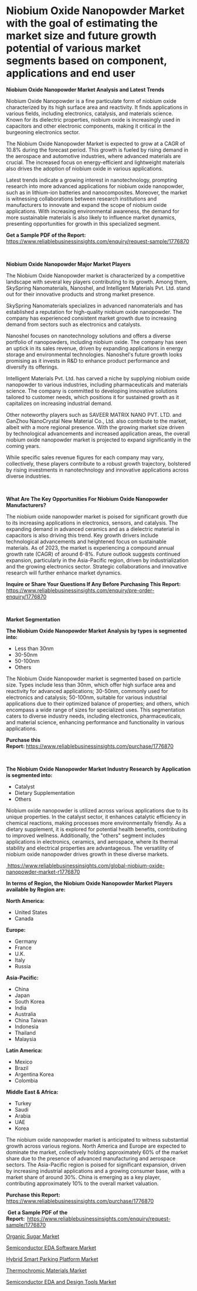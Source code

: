 <p><h1>Niobium Oxide Nanopowder Market with the goal of estimating the market size and future growth potential of various market segments based on component, applications and end user</h1></p><p><strong>Niobium Oxide Nanopowder Market Analysis and Latest Trends</strong></p>
<p><p>Niobium Oxide Nanopowder is a fine particulate form of niobium oxide characterized by its high surface area and reactivity. It finds applications in various fields, including electronics, catalysis, and materials science. Known for its dielectric properties, niobium oxide is increasingly used in capacitors and other electronic components, making it critical in the burgeoning electronics sector.</p><p>The Niobium Oxide Nanopowder Market is expected to grow at a CAGR of 10.8% during the forecast period. This growth is fueled by rising demand in the aerospace and automotive industries, where advanced materials are crucial. The increased focus on energy-efficient and lightweight materials also drives the adoption of niobium oxide in various applications.</p><p>Latest trends indicate a growing interest in nanotechnology, prompting research into more advanced applications for niobium oxide nanopowder, such as in lithium-ion batteries and nanocomposites. Moreover, the market is witnessing collaborations between research institutions and manufacturers to innovate and expand the scope of niobium oxide applications. With increasing environmental awareness, the demand for more sustainable materials is also likely to influence market dynamics, presenting opportunities for growth in this specialized segment.</p></p>
<p><strong>Get a Sample PDF of the Report:&nbsp;</strong> <a href="https://www.reliablebusinessinsights.com/enquiry/request-sample/1776870?utm_campaign=113&utm_medium=2&utm_source=Github&utm_content=ia&utm_term=20122024&utm_id=niobium-oxide-nanopowder">https://www.reliablebusinessinsights.com/enquiry/request-sample/1776870</a></p>
<p>&nbsp;</p>
<p><strong>Niobium Oxide Nanopowder Major Market Players</strong></p>
<p><p>The Niobium Oxide Nanopowder market is characterized by a competitive landscape with several key players contributing to its growth. Among them, SkySpring Nanomaterials, Nanoshel, and Intelligent Materials Pvt. Ltd. stand out for their innovative products and strong market presence.</p><p>SkySpring Nanomaterials specializes in advanced nanomaterials and has established a reputation for high-quality niobium oxide nanopowder. The company has experienced consistent market growth due to increasing demand from sectors such as electronics and catalysts.</p><p>Nanoshel focuses on nanotechnology solutions and offers a diverse portfolio of nanopowders, including niobium oxide. The company has seen an uptick in its sales revenue, driven by expanding applications in energy storage and environmental technologies. Nanoshel's future growth looks promising as it invests in R&D to enhance product performance and diversify its offerings.</p><p>Intelligent Materials Pvt. Ltd. has carved a niche by supplying niobium oxide nanopowder to various industries, including pharmaceuticals and materials science. The company is committed to developing innovative solutions tailored to customer needs, which positions it for sustained growth as it capitalizes on increasing industrial demand.</p><p>Other noteworthy players such as SAVEER MATRIX NANO PVT. LTD. and GanZhou NanoCrystal New Material Co., Ltd. also contribute to the market, albeit with a more regional presence. With the growing market size driven by technological advancements and increased application areas, the overall niobium oxide nanopowder market is projected to expand significantly in the coming years. </p><p>While specific sales revenue figures for each company may vary, collectively, these players contribute to a robust growth trajectory, bolstered by rising investments in nanotechnology and innovative applications across diverse industries.</p></p>
<p>&nbsp;</p>
<p><strong>What Are The Key Opportunities For Niobium Oxide Nanopowder Manufacturers?</strong></p>
<p><p>The niobium oxide nanopowder market is poised for significant growth due to its increasing applications in electronics, sensors, and catalysis. The expanding demand in advanced ceramics and as a dielectric material in capacitors is also driving this trend. Key growth drivers include technological advancements and heightened focus on sustainable materials. As of 2023, the market is experiencing a compound annual growth rate (CAGR) of around 6-8%. Future outlook suggests continued expansion, particularly in the Asia-Pacific region, driven by industrialization and the growing electronics sector. Strategic collaborations and innovative research will further enhance market dynamics.</p></p>
<p><strong>Inquire or Share Your Questions If Any Before Purchasing This Report:</strong> <a href="https://www.reliablebusinessinsights.com/enquiry/pre-order-enquiry/1776870?utm_campaign=113&utm_medium=2&utm_source=Github&utm_content=ia&utm_term=20122024&utm_id=niobium-oxide-nanopowder">https://www.reliablebusinessinsights.com/enquiry/pre-order-enquiry/1776870</a></p>
<p>&nbsp;</p>
<p><strong>Market Segmentation</strong></p>
<p><strong>The Niobium Oxide Nanopowder Market Analysis by types is segmented into:</strong></p>
<p><ul><li>Less than 30nm</li><li>30-50nm</li><li>50-100nm</li><li>Others</li></ul></p>
<p><p>The Niobium Oxide Nanopowder market is segmented based on particle size. Types include less than 30nm, which offer high surface area and reactivity for advanced applications; 30-50nm, commonly used for electronics and catalysis; 50-100nm, suitable for various industrial applications due to their optimized balance of properties; and others, which encompass a wide range of sizes for specialized uses. This segmentation caters to diverse industry needs, including electronics, pharmaceuticals, and material science, enhancing performance and functionality in various applications.</p></p>
<p><strong>Purchase this Report:&nbsp;</strong><a href="https://www.reliablebusinessinsights.com/purchase/1776870?utm_campaign=113&utm_medium=2&utm_source=Github&utm_content=ia&utm_term=20122024&utm_id=niobium-oxide-nanopowder">https://www.reliablebusinessinsights.com/purchase/1776870</a></p>
<p>&nbsp;</p>
<p><strong>The Niobium Oxide Nanopowder Market Industry Research by Application is segmented into:</strong></p>
<p><ul><li>Catalyst</li><li>Dietary Supplementation</li><li>Others</li></ul></p>
<p><p>Niobium oxide nanopowder is utilized across various applications due to its unique properties. In the catalyst sector, it enhances catalytic efficiency in chemical reactions, making processes more environmentally friendly. As a dietary supplement, it is explored for potential health benefits, contributing to improved wellness. Additionally, the "others" segment includes applications in electronics, ceramics, and aerospace, where its thermal stability and electrical properties are advantageous. The versatility of niobium oxide nanopowder drives growth in these diverse markets.</p></p>
<p><a href="https://www.reliablebusinessinsights.com/global-niobium-oxide-nanopowder-market-r1776870?utm_campaign=113&utm_medium=2&utm_source=Github&utm_content=ia&utm_term=20122024&utm_id=niobium-oxide-nanopowder">&nbsp;https://www.reliablebusinessinsights.com/global-niobium-oxide-nanopowder-market-r1776870</a></p>
<p><strong>In terms of Region, the Niobium Oxide Nanopowder Market Players available by Region are:</strong></p>
<p>
    <p> <strong> North America: </strong>
        <ul>
            <li>United States</li>
            <li>Canada</li>
        </ul>
        </p> 
    <p> <strong> Europe: </strong>
        <ul>
            <li>Germany</li>
            <li>France</li>
            <li>U.K.</li>
            <li>Italy</li>
            <li>Russia</li>
        </ul>
        </p> 
    <p> <strong> Asia-Pacific: </strong>
        <ul>
            <li>China</li>
            <li>Japan</li>
            <li>South Korea</li>
            <li>India</li>
            <li>Australia</li>
            <li>China Taiwan</li>
            <li>Indonesia</li>
            <li>Thailand</li>
            <li>Malaysia</li>
        </ul>
        </p> 
    <p> <strong> Latin America: </strong>
        <ul>
            <li>Mexico</li>
            <li>Brazil</li>
            <li>Argentina Korea</li>
            <li>Colombia</li>
        </ul>
        </p> 
    <p> <strong> Middle East & Africa: </strong>
        <ul>
            <li>Turkey</li>
            <li>Saudi</li>
            <li>Arabia</li>
            <li>UAE</li>
            <li>Korea</li>
        </ul>
    </p>
    </p>
<p><p>The niobium oxide nanopowder market is anticipated to witness substantial growth across various regions. North America and Europe are expected to dominate the market, collectively holding approximately 60% of the market share due to the presence of advanced manufacturing and aerospace sectors. The Asia-Pacific region is poised for significant expansion, driven by increasing industrial applications and a growing consumer base, with a market share of around 30%. China is emerging as a key player, contributing approximately 10% to the overall market valuation.</p></p>
<p><strong>Purchase this Report: </strong><a href="https://www.reliablebusinessinsights.com/purchase/1776870?utm_campaign=113&utm_medium=2&utm_source=Github&utm_content=ia&utm_term=20122024&utm_id=niobium-oxide-nanopowder">https://www.reliablebusinessinsights.com/purchase/1776870</a></p>
<p>&nbsp;<strong>Get a Sample PDF of the Report:&nbsp;&nbsp;</strong><a href="https://www.reliablebusinessinsights.com/enquiry/request-sample/1776870?utm_campaign=113&utm_medium=2&utm_source=Github&utm_content=ia&utm_term=20122024&utm_id=niobium-oxide-nanopowder">https://www.reliablebusinessinsights.com/enquiry/request-sample/1776870</a></p>
<p><strong></strong></p>
<p><p><a href="https://www.linkedin.com/pulse/organic-sugar-market-size-2024-2031-reports-rise-cagr-44-per-enxif?utm_campaign=113&utm_medium=2&utm_source=Github&utm_content=ia&utm_term=20122024&utm_id=niobium-oxide-nanopowder">Organic Sugar Market</a></p><p><a href="https://github.com/tessmergertrud715/Market-Research-Report-List-1/blob/main/semiconductor-eda-software-market.md?utm_campaign=113&utm_medium=2&utm_source=Github&utm_content=ia&utm_term=20122024&utm_id=niobium-oxide-nanopowder">Semiconductor EDA Software Market</a></p><p><a href="https://www.linkedin.com/pulse/latest-trends-applications-growth-forecast-global-hybrid-smart-40b8c?utm_campaign=113&utm_medium=2&utm_source=Github&utm_content=ia&utm_term=20122024&utm_id=niobium-oxide-nanopowder">Hybrid Smart Parking Platform Market</a></p><p><a href="https://www.linkedin.com/pulse/thermochromic-materials-market-research-report-identifying-challenges-kdwjf?utm_campaign=113&utm_medium=2&utm_source=Github&utm_content=ia&utm_term=20122024&utm_id=niobium-oxide-nanopowder">Thermochromic Materials Market</a></p><p><a href="https://github.com/stevalenesteinv133/Market-Research-Report-List-1/blob/main/semiconductor-eda-and-design-tools-market.md?utm_campaign=113&utm_medium=2&utm_source=Github&utm_content=ia&utm_term=20122024&utm_id=niobium-oxide-nanopowder">Semiconductor EDA and Design Tools Market</a></p></p>